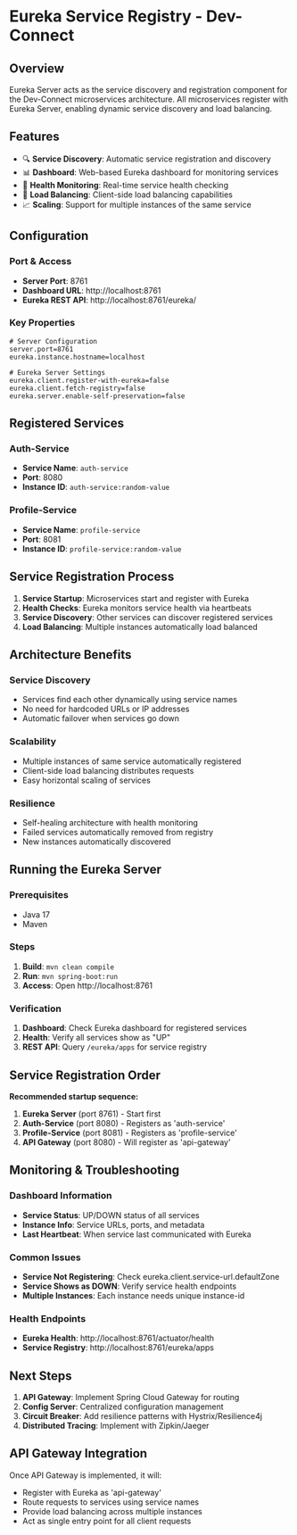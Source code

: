 # Eureka Service Registry - Dev-Connect

## Overview
Eureka Server acts as the service discovery and registration component for the Dev-Connect microservices architecture. All microservices register with Eureka Server, enabling dynamic service discovery and load balancing.

## Features
- 🔍 **Service Discovery**: Automatic service registration and discovery
- 📊 **Dashboard**: Web-based Eureka dashboard for monitoring services
- 🏥 **Health Monitoring**: Real-time service health checking
- 🔄 **Load Balancing**: Client-side load balancing capabilities
- 📈 **Scaling**: Support for multiple instances of the same service

## Configuration

### Port & Access
- **Server Port**: 8761
- **Dashboard URL**: http://localhost:8761
- **Eureka REST API**: http://localhost:8761/eureka/

### Key Properties
```properties
# Server Configuration
server.port=8761
eureka.instance.hostname=localhost

# Eureka Server Settings
eureka.client.register-with-eureka=false
eureka.client.fetch-registry=false
eureka.server.enable-self-preservation=false
```

## Registered Services

### Auth-Service
- **Service Name**: `auth-service`
- **Port**: 8080
- **Instance ID**: `auth-service:random-value`

### Profile-Service
- **Service Name**: `profile-service`  
- **Port**: 8081
- **Instance ID**: `profile-service:random-value`

## Service Registration Process

1. **Service Startup**: Microservices start and register with Eureka
2. **Health Checks**: Eureka monitors service health via heartbeats
3. **Service Discovery**: Other services can discover registered services
4. **Load Balancing**: Multiple instances automatically load balanced

## Architecture Benefits

### Service Discovery
- Services find each other dynamically using service names
- No need for hardcoded URLs or IP addresses
- Automatic failover when services go down

### Scalability
- Multiple instances of same service automatically registered
- Client-side load balancing distributes requests
- Easy horizontal scaling of services

### Resilience
- Self-healing architecture with health monitoring
- Failed services automatically removed from registry
- New instances automatically discovered

## Running the Eureka Server

### Prerequisites
- Java 17
- Maven

### Steps
1. **Build**: `mvn clean compile`
2. **Run**: `mvn spring-boot:run`
3. **Access**: Open http://localhost:8761

### Verification
1. **Dashboard**: Check Eureka dashboard for registered services
2. **Health**: Verify all services show as "UP"
3. **REST API**: Query `/eureka/apps` for service registry

## Service Registration Order

**Recommended startup sequence:**
1. **Eureka Server** (port 8761) - Start first
2. **Auth-Service** (port 8080) - Registers as 'auth-service'
3. **Profile-Service** (port 8081) - Registers as 'profile-service'
4. **API Gateway** (port 8080) - Will register as 'api-gateway'

## Monitoring & Troubleshooting

### Dashboard Information
- **Service Status**: UP/DOWN status of all services
- **Instance Info**: Service URLs, ports, and metadata
- **Last Heartbeat**: When service last communicated with Eureka

### Common Issues
- **Service Not Registering**: Check eureka.client.service-url.defaultZone
- **Service Shows as DOWN**: Verify service health endpoints
- **Multiple Instances**: Each instance needs unique instance-id

### Health Endpoints
- **Eureka Health**: http://localhost:8761/actuator/health
- **Service Registry**: http://localhost:8761/eureka/apps

## Next Steps
1. **API Gateway**: Implement Spring Cloud Gateway for routing
2. **Config Server**: Centralized configuration management
3. **Circuit Breaker**: Add resilience patterns with Hystrix/Resilience4j
4. **Distributed Tracing**: Implement with Zipkin/Jaeger

## API Gateway Integration
Once API Gateway is implemented, it will:
- Register with Eureka as 'api-gateway'
- Route requests to services using service names
- Provide load balancing across multiple instances
- Act as single entry point for all client requests